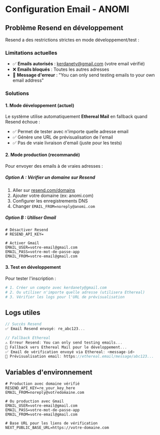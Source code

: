# Configuration Email - ANOMI

## Problème Resend en développement

Resend a des restrictions strictes en mode développement/test :

### Limitations actuelles
- ✅ **Emails autorisés** : kerdanety@gmail.com (votre email vérifié)
- ❌ **Emails bloqués** : Toutes les autres adresses
- 📨 **Message d'erreur** : "You can only send testing emails to your own email address"

### Solutions

#### 1. **Mode développement (actuel)**
Le système utilise automatiquement **Ethereal Mail** en fallback quand Resend échoue :
- ✅ Permet de tester avec n'importe quelle adresse email
- ✅ Génère une URL de prévisualisation de l'email
- ✅ Pas de vraie livraison d'email (juste pour les tests)

#### 2. **Mode production (recommandé)**
Pour envoyer des emails à de vraies adresses :

##### Option A : Vérifier un domaine sur Resend
1. Aller sur [resend.com/domains](https://resend.com/domains)
2. Ajouter votre domaine (ex: anomi.com)
3. Configurer les enregistrements DNS
4. Changer `EMAIL_FROM=noreply@anomi.com`

##### Option B : Utiliser Gmail
```env
# Désactiver Resend
# RESEND_API_KEY=

# Activer Gmail
EMAIL_USER=votre-email@gmail.com
EMAIL_PASS=votre-mot-de-passe-app
EMAIL_FROM=votre-email@gmail.com
```

#### 3. **Test en développement**
Pour tester l'inscription :
```bash
# 1. Créer un compte avec kerdanety@gmail.com
# 2. Ou utiliser n'importe quelle adresse (utilisera Ethereal)
# 3. Vérifier les logs pour l'URL de prévisualisation
```

## Logs utiles

```javascript
// Succès Resend
✅ Email Resend envoyé: re_abc123...

// Fallback Ethereal
⚠️ Erreur Resend: You can only send testing emails...
🔄 Fallback vers Ethereal Mail pour le développement...
✅ Email de vérification envoyé via Ethereal: <message-id>
📧 Prévisualisation email: https://ethereal.email/message/abc123...
```

## Variables d'environnement

```env
# Production avec domaine vérifié
RESEND_API_KEY=re_your_key_here
EMAIL_FROM=noreply@votredomaine.com

# Ou production avec Gmail
EMAIL_USER=votre-email@gmail.com
EMAIL_PASS=votre-mot-de-passe-app
EMAIL_FROM=votre-email@gmail.com

# Base URL pour les liens de vérification
NEXT_PUBLIC_BASE_URL=https://votre-domaine.com
```
